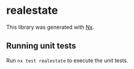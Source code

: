 # realestate

This library was generated with [Nx](https://nx.dev).

## Running unit tests

Run `nx test realestate` to execute the unit tests.
